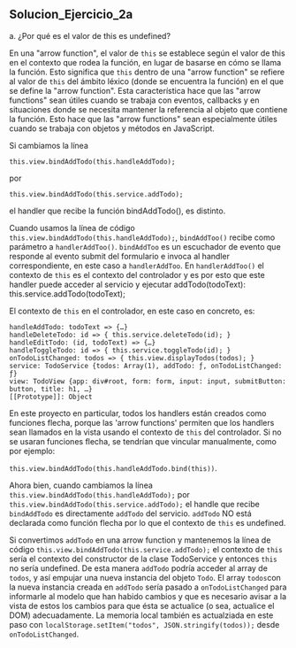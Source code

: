 ## Solucion_Ejercicio_2a

a. ¿Por qué es el valor de this es undefined?

En una "arrow function", el valor de ```this``` se establece según el valor de this en el contexto que rodea la función, en lugar de basarse en cómo se llama la función. Esto significa que ```this``` dentro de una "arrow function" se refiere al valor de ```this``` del ámbito léxico (donde se encuentra la función) en el que se define la "arrow function". Esta característica hace que las "arrow functions" sean útiles cuando se trabaja con eventos, callbacks y en situaciones donde se necesita mantener la referencia al objeto que contiene la función. Esto hace que las "arrow functions" sean especialmente útiles cuando se trabaja con objetos y métodos en JavaScript.


Si cambiamos la línea

```this.view.bindAddTodo(this.handleAddTodo);```

por

```this.view.bindAddTodo(this.service.addTodo);```

el handler que recibe la función bindAddTodo(), es distinto.


Cuando usamos la línea de código ```this.view.bindAddTodo(this.handleAddTodo);```, ```bindAddToo()``` recibe como parámetro a ```handlerAddToo()```. 
```bindAddToo``` es un escuchador de evento que responde al evento submit del formulario e invoca al handler correspondiente, en este caso a  ```handlerAddToo```.  En ```handlerAddToo()``` el contexto de ```this``` es el contexto del controlador y es por esto que este handler puede acceder al servicio y ejecutar addTodo(todoText): this.service.addTodo(todoText);


El contexto de ```this``` en el controlador, en este caso en concreto, es:

```TodoController {onTodoListChanged: ƒ, handleAddTodo: ƒ, handleEditTodo: ƒ, handleDeleteTodo: ƒ, handleToggleTodo: ƒ, …}
handleAddTodo: todoText => {…}
handleDeleteTodo: id => { this.service.deleteTodo(id); }
handleEditTodo: (id, todoText) => {…}
handleToggleTodo: id => { this.service.toggleTodo(id); }
onTodoListChanged: todos => { this.view.displayTodos(todos); }
service: TodoService {todos: Array(1), addTodo: ƒ, onTodoListChanged: ƒ}
view: TodoView {app: div#root, form: form, input: input, submitButton: button, title: h1, …}
[[Prototype]]: Object
```

En este proyecto en particular, todos los handlers están creados como funciones flecha, porque las 'arrow functions' permiten que los handlers sean llamados en la vista usando el contexto de ```this``` del controlador. Si no se usaran funciones flecha, se tendrían que vincular manualmente, como por ejemplo: 

```this.view.bindAddTodo(this.handleAddTodo.bind(this))```.

Ahora bien, cuando cambiamos la línea ```this.view.bindAddTodo(this.handleAddTodo);``` por ```this.view.bindAddTodo(this.service.addTodo);``` el handle que recibe ```bindAddTodo``` es directamente ```addTodo``` del servicio. ```addTodo``` NO está declarada como función flecha por lo que el contexto de ```this``` es undefined.

Si convertimos ```addTodo``` en una arrow function y mantenemos la línea de código ```this.view.bindAddTodo(this.service.addTodo);``` el contexto de ```this``` sería el contexto del constructor de la clase TodoService y entonces  ```this``` no sería undefined. De esta manera ```addTodo``` podría acceder al array de ```todos```, y así empujar una nueva instancia del objeto ```Todo```. 
El array ```todos```con la nueva instancia creada en ```addTodo``` sería pasado a ```onTodoListChanged``` para informarle al modelo que han habido cambios y que es necesario avisar a la vista de estos los cambios para que ésta se actualice (o sea, actualice el DOM) adecuadamente. La memoria local también es actualziada en este paso con  ```localStorage.setItem("todos", JSON.stringify(todos));``` desde ```onTodoListChanged```.